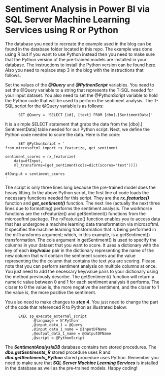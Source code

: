 # Sentiment Analysis in Power BI via SQL Server Machine Learning Services using R or Python 

The database you need to recreate the example used in the blog can be found in the database folder located in this repo. The example was done using R but if you want to use Python instead then you need to make sure that the Python version of the pre-trained models are installed in your database. The instructions to install the Python version can be found [here](https://bit.ly/38nROBI). Also you need to replace step 3 in the blog with the instructions that follows.

Set the values of the ***@Query*** and ***@PythonScript*** variables. You need to set the @Query variable to a string that represents the T-SQL needed for your input dataset. You also need to set the @PythonScript variable to hold the Python code that will be used to perform the sentiment analysis. The T-SQL script for the @Query variable is as follows:

```
      SET @Query = 'SELECT [id], [text] FROM [dbo].[SentimentData]'
```

It is a simple SELECT statement that grabs the data from the [dbo].[ SentimentData] table needed for our Python script. Next, we define the Python code needed to score the data. Here is the code:

```
      SET @PythonScript = '
from microsoftml import rx_featurize, get_sentiment

sentiment_scores = rx_featurize(
    data=dfInput,
    ml_transforms=[get_sentiment(cols=dict(scores="text"))])

dfOutput = sentiment_scores
'
```

The script is only three lines long because the pre-trained model does the heavy lifting. In the above Python script, the first line of code loads the necessary functions needed for this script. They are the ***rx_featurize()*** function and ***get_sentiment()*** function. The next line (actually the next three lines due to formatting) performs the sentiment analysis. The workhorse functions are the rxFeaturize() and getSentiment() functions from the microsoftml package. The rxFeaturize() function enables you to access data that has undergone a machine learning data transformation via microsoftml. It specifies the machine learning transformation that is being performed in the mlTransforms argument; which, in this example, is a getSentiment() transformation. The cols argument in getSentiment() is used to specify the columns in your dataset that you want to score. It uses a dictionary with the key of each ***key/value*** pair in the dictionary representing the name of the new column that will contain the sentiment scores and the value representing the the column that contains the text you are scoring. Please note that you can perform sentiment analysis on multiple columns at once. You just need to add the necessary key/value pairs to your dictionary using the method previously describe. The getSentiment() function will return a numeric value between 0 and 1 for each sentiment analysis it performs. The closer to 0 the value is, the more negative the sentiment, and the closer to 1 the value is, the more positive the sentiment.

You also need to make changes to ***step 4***. You just need to change the part of the code that referenced R to Python as illustrated below:

```
      EXEC sp_execute_external_script
             @language = N'Python'
            ,@input_data_1 = @Query
            ,@input_data_1_name = @InputDFName
            ,@output_data_1_name = @OutputDFName
            ,@script = @PythonScript
```
The ***SentimentAnalysisDB*** database contains two stored procedures. The ***dbo.getSentiments_R*** stored procedure uses R and ***dbo.getSentiments_Python*** stored procedure uses Python. Remember you need to make sure that ***SQL Server Machine Learning Services*** is installed in the database as well as the pre-trained models. Happy coding!
